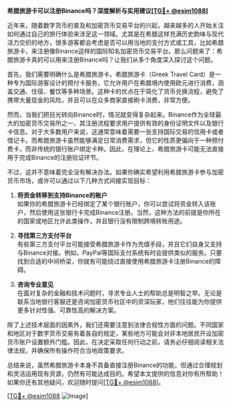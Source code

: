 **希腊旅游卡可以注册Binance吗？深度解析与实用建议[[TG💪+ @esim1088](https://t.me/s/esim1088)]**

近年来，随着数字货币的普及和加密货币交易平台的兴起，越来越多的人开始关注如何通过自己的旅行体验来涉足这一领域。尤其是在希腊这样充满历史韵味与现代活力交织的地方，很多游客都会考虑是否可以用当地的支付方式或工具，比如希腊旅游卡，来注册像Binance这样的国际知名加密货币交易平台。那么问题来了：希腊旅游卡真的可以用来注册Binance吗？让我们从多个角度深入探讨这个问题。

首先，我们需要明确什么是希腊旅游卡。希腊旅游卡（Greek Travel Card）是一种专为国际游客设计的预付卡服务，它允许用户在希腊境内使用欧元进行消费，涵盖交通、住宿、餐饮等多种场景。这种卡的优点在于简化了货币兑换流程，避免了携带大量现金的风险，并且可以在众多商家直接刷卡消费，非常方便。

然而，当我们把目光转向Binance时，情况就变得复杂起来。Binance作为全球最大的加密货币交易所之一，其注册流程要求用户提供有效的身份证明文件以及银行卡信息。对于大多数用户来说，这通常意味着需要一张支持国际交易的信用卡或者借记卡。而希腊旅游卡虽然能够满足日常消费需求，但它的性质更偏向于一种预付费卡，而非传统的银行账户绑定卡种。因此，在理论上，希腊旅游卡可能无法直接用于完成Binance的注册验证环节。

不过，这并不意味着完全没有解决办法。如果你确实希望利用希腊旅游卡参与加密货币市场，或许可以通过以下几种方式间接实现目标：

1. **将资金转移到支持Binance的账户**  
   如果你的希腊旅游卡已经绑定了某个银行账户，你可以尝试将资金转入该账户，然后使用这张银行卡完成Binance注册。当然，这种方法的前提是你所在的国家或地区允许此类操作，并且银行没有限制跨境转账用途。

2. **寻找第三方支付平台**  
   有些第三方支付平台可能接受希腊旅游卡作为充值手段，并且它们自身又支持与Binance对接。例如，PayPal等国际支付系统有时会提供类似的服务。只要找到合适的中间桥梁，你就有可能绕过直接使用希腊旅游卡注册Binance的障碍。

3. **咨询专业意见**  
   在面对复杂的金融和技术问题时，寻求专业人士的帮助总是明智之举。无论是联系当地银行客服还是咨询加密货币社区中的资深玩家，他们往往能为你提供更多针对性强、可靠性高的解决方案。

除了上述技术层面的因素外，我们还需要注意到法律合规性方面的问题。不同国家和地区对于数字货币交易有着各自的规定，某些地方可能会对非本地居民开设加密货币账户设置额外门槛。因此，在决定采取任何行动之前，请务必仔细阅读相关法律法规，并确保所有操作符合当地政策要求。

总结来说，虽然希腊旅游卡本身不具备直接注册Binance的功能，但通过合理规划和灵活运用现有资源，仍然有可能达成目的。希望本文提供的信息对你有所帮助！如果你还有其他疑问，欢迎随时提问[[TG💪+ @esim1088](https://t.me/s/esim1088)]。

[[TG💪+ @esim1088](https://t.me/s/esim1088) ![Image](https://i.postimg.cc/4NQfJmqS/Snipaste-2025-05-13-00-14-12.png)]